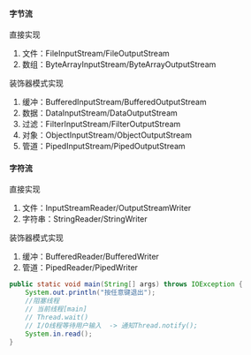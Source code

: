 

#### 字节流

直接实现

1. 文件：FileInputStream/FileOutputStream
2. 数组：ByteArrayInputStream/ByteArrayOutputStream

装饰器模式实现

1. 缓冲：BufferedInputStream/BufferedOutputStream
2. 数据：DataInputStream/DataOutputStream
3. 过滤：FilterInputStream/FilterOutputStream
4. 对象：ObjectInputStream/ObjectOutputStream
5. 管道：PipedInputStream/PipedOutputStream



####  字符流

直接实现

1. 文件：InputStreamReader/OutputStreamWriter
2. 字符串：StringReader/StringWriter

装饰器模式实现

1. 缓冲：BufferedReader/BufferedWriter
2. 管道：PipedReader/PipedWriter











```java
public static void main(String[] args) throws IOException {
    System.out.println("按任意键退出");
    //阻塞线程
    // 当前线程[main]
    // Thread.wait()
    // I/O线程等待用户输入  -> 通知Thread.notify();
    System.in.read();
}
```